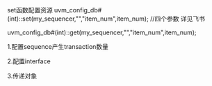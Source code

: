 set函数配置资源 
 uvm_config_db#(int)::set(my_sequencer,"","item_num",item_num); //四个参数 详见飞书

 uvm_config_db#(int)::get(my_sequencer,"","item_num",item_num);



1.配置sequence产生transaction数量

2.配置interface

3.传递对象